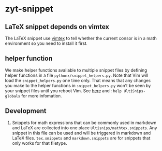 # zyt-snippet

## LaTeX snippet depends on vimtex
The LaTeX snippet use [vimtex](https://github.com/lervag/vimtex) to tell whether the current consor is in a math environment so you need to install it first.

## helper function
We make helper functions available to multiple snippet files by defining helper functions in a file `pythonx/snippet_helpers.py`.
Note that Vim will load the `snippet_helpers.py` one time only. That means that any changes you make to the helper functions in `snippet_helpers.py` won’t be seen by your snippet files until you reboot Vim.
See [here](http://vimcasts.org/episodes/ultisnips-python-interpolation/) and `:help UltiSnips-globals` for more infomation.

## Development

1. Snippets for math expressions that can be commonly used in markdown and LaTeX are collected into one place `Ultisnips/mathtex.snippets`. Any snippet in this file can be used and will be triggered in markdown and LaTeX files. `tex.snippets` and `markdown.snippets` are for snippets that only works for that filetype.
